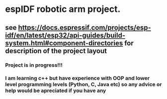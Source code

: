 # espIDF robotic arm project.

## see https://docs.espressif.com/projects/esp-idf/en/latest/esp32/api-guides/build-system.html#component-directories for description of the project layout

### Project is in progress!!!
### I am learning c++ but have experience with OOP and lower level programming levels (Python, C, Java etc) so any advice or help would be apreciated if you have any

